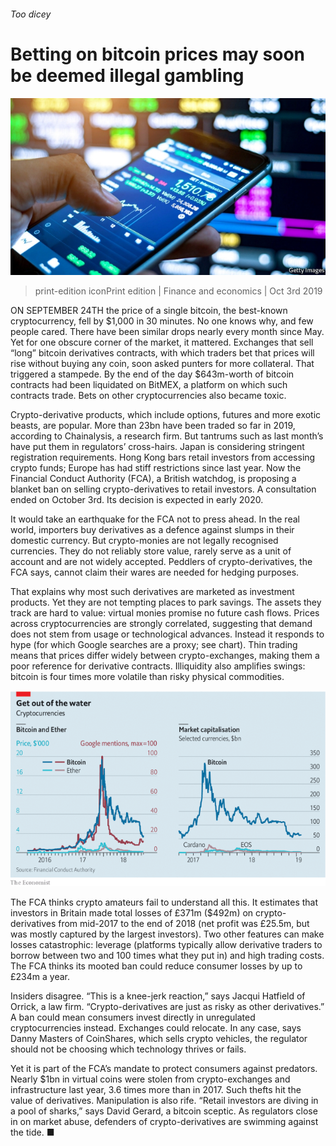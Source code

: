 ###### Too dicey

# Betting on bitcoin prices may soon be deemed illegal gambling 

![image](images/20191005_fnp504.jpg) 

> print-edition iconPrint edition | Finance and economics | Oct 3rd 2019 

ON SEPTEMBER 24TH the price of a single bitcoin, the best-known cryptocurrency, fell by $1,000 in 30 minutes. No one knows why, and few people cared. There have been similar drops nearly every month since May. Yet for one obscure corner of the market, it mattered. Exchanges that sell “long” bitcoin derivatives contracts, with which traders bet that prices will rise without buying any coin, soon asked punters for more collateral. That triggered a stampede. By the end of the day $643m-worth of bitcoin contracts had been liquidated on BitMEX, a platform on which such contracts trade. Bets on other cryptocurrencies also became toxic. 

Crypto-derivative products, which include options, futures and more exotic beasts, are popular. More than 23bn have been traded so far in 2019, according to Chainalysis, a research firm. But tantrums such as last month’s have put them in regulators’ cross-hairs. Japan is considering stringent registration requirements. Hong Kong bars retail investors from accessing crypto funds; Europe has had stiff restrictions since last year. Now the Financial Conduct Authority (FCA), a British watchdog, is proposing a blanket ban on selling crypto-derivatives to retail investors. A consultation ended on October 3rd. Its decision is expected in early 2020. 

It would take an earthquake for the FCA not to press ahead. In the real world, importers buy derivatives as a defence against slumps in their domestic currency. But crypto-monies are not legally recognised currencies. They do not reliably store value, rarely serve as a unit of account and are not widely accepted. Peddlers of crypto-derivatives, the FCA says, cannot claim their wares are needed for hedging purposes. 

That explains why most such derivatives are marketed as investment products. Yet they are not tempting places to park savings. The assets they track are hard to value: virtual monies promise no future cash flows. Prices across cryptocurrencies are strongly correlated, suggesting that demand does not stem from usage or technological advances. Instead it responds to hype (for which Google searches are a proxy; see chart). Thin trading means that prices differ widely between crypto-exchanges, making them a poor reference for derivative contracts. Illiquidity also amplifies swings: bitcoin is four times more volatile than risky physical commodities. 

![image](images/20191005_FNC849.png) 

The FCA thinks crypto amateurs fail to understand all this. It estimates that investors in Britain made total losses of £371m ($492m) on crypto-derivatives from mid-2017 to the end of 2018 (net profit was £25.5m, but was mostly captured by the largest investors). Two other features can make losses catastrophic: leverage (platforms typically allow derivative traders to borrow between two and 100 times what they put in) and high trading costs. The FCA thinks its mooted ban could reduce consumer losses by up to £234m a year. 

Insiders disagree. “This is a knee-jerk reaction,” says Jacqui Hatfield of Orrick, a law firm. “Crypto-derivatives are just as risky as other derivatives.” A ban could mean consumers invest directly in unregulated cryptocurrencies instead. Exchanges could relocate. In any case, says Danny Masters of CoinShares, which sells crypto vehicles, the regulator should not be choosing which technology thrives or fails. 

Yet it is part of the FCA’s mandate to protect consumers against predators. Nearly $1bn in virtual coins were stolen from crypto-exchanges and infrastructure last year, 3.6 times more than in 2017. Such thefts hit the value of derivatives. Manipulation is also rife. “Retail investors are diving in a pool of sharks,” says David Gerard, a bitcoin sceptic. As regulators close in on market abuse, defenders of crypto-derivatives are swimming against the tide. ■ 


